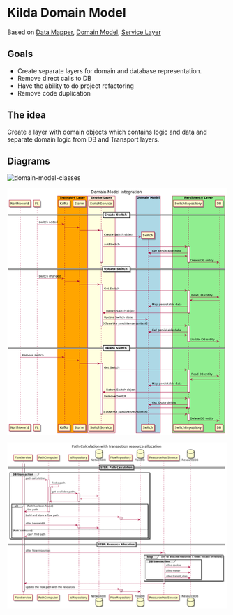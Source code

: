 # Kilda Domain Model

Based on
[Data Mapper](https://martinfowler.com/eaaCatalog/dataMapper.html),
[Domain Model](https://martinfowler.com/eaaCatalog/domainModel.html),
[Service Layer](https://martinfowler.com/eaaCatalog/serviceLayer.html)

## Goals
- Create separate layers for domain and database representation.
- Remove direct calls to DB
- Have the ability to do project refactoring
- Remove code duplication

## The idea
Create a layer with domain objects which contains logic and data and
separate domain logic from DB and Transport layers.

## Diagrams

![domain-model-classes](./domain-model-with-encapsulation.png)

![domain-model-mapping](./domain-model-mapping.png)

![path-calculation](./path-calculation.png)

